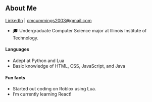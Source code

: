 ## About Me
[LinkedIn](https://www.linkedin.com/in/connormcummings/) | cmcummings2003@gmail.com

* 🎓 Undergraduate Computer Science major at Illinois Institute of Technology.

#### Languages
- Adept at Python and Lua
- Basic knowledge of HTML, CSS, JavaScript, and Java


#### Fun facts
* Started out coding on Roblox using Lua.
* I’m currently learning React!

<!--
**gestalt8003/gestalt8003** is a ✨ _special_ ✨ repository because its `README.md` (this file) appears on your GitHub profile.

Here are some ideas to get you started:

- 🔭 I’m currently working on ...
- 🌱 I’m currently learning ...
- 👯 I’m looking to collaborate on ...
- 🤔 I’m looking for help with ...
- 💬 Ask me about ...
- 📫 How to reach me: ...
- 😄 Pronouns: ...
- ⚡ Fun fact: ...
-->
